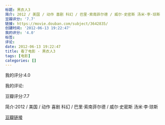 ```yaml
---
标题: 黑衣人3
简介: 2012 / 美国 / 动作 喜剧 科幻 / 巴里·索南菲尔德 / 威尔·史密斯 汤米·李·琼斯
豆瓣评分: '7.7'
链接: https://movie.douban.com/subject/3642835/
创建时间: '2012-06-13 19:22:47'
我的评分: '4.0'
标签:
评论:
date: 2012-06-13 19:22:47
title: 看了电影 - 黑衣人3
tags: [电影]
categories: []
---
```


我的评分:4.0

我的评论:

豆瓣评分:7.7

简介:2012 / 美国 / 动作 喜剧 科幻 / 巴里·索南菲尔德 / 威尔·史密斯 汤米·李·琼斯

[豆瓣链接](https://movie.douban.com/subject/3642835/)

